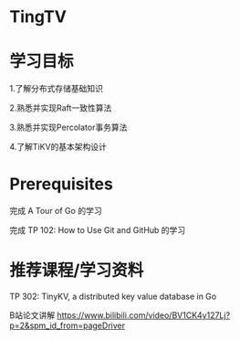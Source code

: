 # TingTV

# 学习目标

1.了解分布式存储基础知识  

2.熟悉并实现Raft一致性算法  

3.熟悉并实现Percolator事务算法  

4.了解TiKV的基本架构设计

# Prerequisites

完成 A Tour of Go 的学习

完成 TP 102: How to Use Git and GitHub 的学习

# 推荐课程/学习资料

TP 302: TinyKV, a distributed key value database in Go

B站论文讲解 https://www.bilibili.com/video/BV1CK4y127Lj?p=2&spm_id_from=pageDriver
